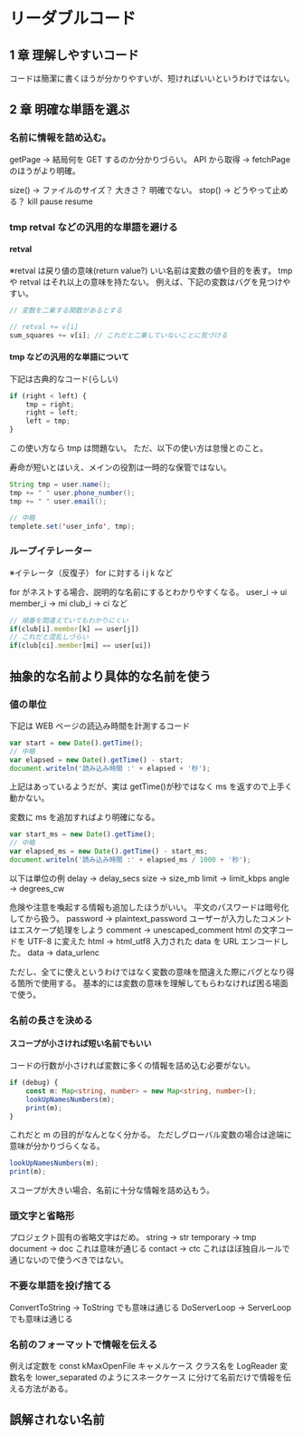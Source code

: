 # リーダブルコード

## 1 章 理解しやすいコード

コードは簡潔に書くほうが分かりやすいが、短ければいいというわけではない。

## 2 章 明確な単語を選ぶ

### 名前に情報を詰め込む。

getPage -> 結局何を GET するのか分かりづらい。
API から取得 -> fetchPage のほうがより明確。

size() -> ファイルのサイズ？ 大きさ？ 明確でない。
stop() -> どうやって止める？ kill pause resume

### tmp retval などの汎用的な単語を避ける

#### retval

※retval は戻り値の意味(return value?)
いい名前は変数の値や目的を表す。
tmp や retval はそれ以上の意味を持たない。
例えば、下記の変数はバグを見つけやすい。

```javascript
// 変数を二乗する関数があるとする

// retval += v[i]
sum_squares += v[i]; // これだと二乗していないことに気づける
```

#### tmp などの汎用的な単語について

下記は古典的なコード(らしい)

```javascript
if (right < left) {
	tmp = right;
	right = left;
	left = tmp;
}
```

この使い方なら tmp は問題ない。
ただ、以下の使い方は怠慢とのこと。

寿命が短いとはいえ、メインの役割は一時的な保管ではない。

```java
String tmp = user.name();
tmp += " " user.phone_number();
tmp += " " user.email();

// 中略
templete.set('user_info', tmp);
```

### ループイテレーター

※イテレータ（反復子）
for に対する i j k など

for がネストする場合、説明的な名前にするとわかりやすくなる。
user_i -> ui
member_i -> mi
club_i -> ci など

```javascript
// 順番を間違えていてもわかりにくい
if(club[i].member[k] == user[j])
// これだと混乱しづらい
if(club[ci].member[mi] == user[ui])
```

## 抽象的な名前より具体的な名前を使う

### 値の単位

下記は WEB ページの読込み時間を計測するコード

```javascript
var start = new Date().getTime();
// 中略
var elapsed = new Date().getTime() - start;
document.writeln('読み込み時間 :' + elapsed + '秒');
```

上記はあっているようだが、実は getTime()が秒ではなく ms を返すので上手く動かない。

変数に ms を追加すればより明確になる。

```javascript
var start_ms = new Date().getTime();
// 中略
var elapsed_ms = new Date().getTime() - start_ms;
document.writeln('読み込み時間 :' + elapsed_ms / 1000 + '秒');
```

以下は単位の例
delay -> delay_secs
size -> size_mb
limit -> limit_kbps
angle -> degrees_cw

危険や注意を喚起する情報も追加したほうがいい。
平文のパスワードは暗号化してから扱う。
password -> plaintext_password
ユーザーが入力したコメントはエスケープ処理をしよう
comment -> unescaped_comment
html の文字コードを UTF-8 に変えた
html -> html_utf8
入力された data を URL エンコードした。
data -> data_urlenc

ただし、全てに使えというわけではなく変数の意味を間違えた際にバグとなり得る箇所で使用する。
基本的には変数の意味を理解してもらわなければ困る場面で使う。

### 名前の長さを決める

#### スコープが小さければ短い名前でもいい

コードの行数が小さければ変数に多くの情報を詰め込む必要がない。

```typescript
if (debug) {
	const m: Map<string, number> = new Map<string, number>();
	lookUpNamesNumbers(m);
	print(m);
}
```

これだと m の目的がなんとなく分かる。
ただしグローバル変数の場合は途端に意味が分かりづらくなる。

```javascript
lookUpNamesNumbers(m);
print(m);
```

スコープが大きい場合、名前に十分な情報を詰め込もう。

### 頭文字と省略形

プロジェクト固有の省略文字はだめ。
string -> str
temporary -> tmp
document -> doc
これは意味が通じる
contact -> ctc
これはほぼ独自ルールで通じないので使うべきではない。

### 不要な単語を投げ捨てる

ConvertToString -> ToString でも意味は通じる
DoServerLoop -> ServerLoop でも意味は通じる

### 名前のフォーマットで情報を伝える

例えば定数を
const kMaxOpenFile キャメルケース
クラス名を LogReader
変数名を lower_separated のようにスネークケース
に分けて名前だけで情報を伝える方法がある。

## 誤解されない名前
